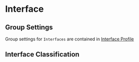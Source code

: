 # Interface

## Group Settings
Group settings for `Interfaces` are contained in [Interface Profile](../interface-profile/index.md)

## Interface Classification

